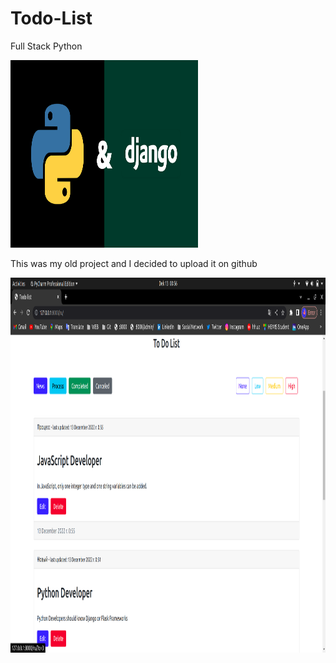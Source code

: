 # Todo-List
Full Stack Python

<img src="static/img/python_and_django.png" alt="django_project" width="300" height="300">

This was my old project and I decided to upload it on github

<img src="static/img/Screenshot%20from%202022-12-13%2000-56-55.png" alt="todo-list" height="600px" width="1200px">
